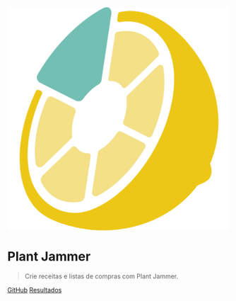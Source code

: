 <img class="cover-image" src='./assets/images/logo.png'>

<h1>Plant Jammer</h1>

> Crie receitas e listas de compras com Plant Jammer.

[GitHub](https://github.com/Requisitos-de-Software/2020.2-PlantJammer)
[Resultados](#plant-jammer)
